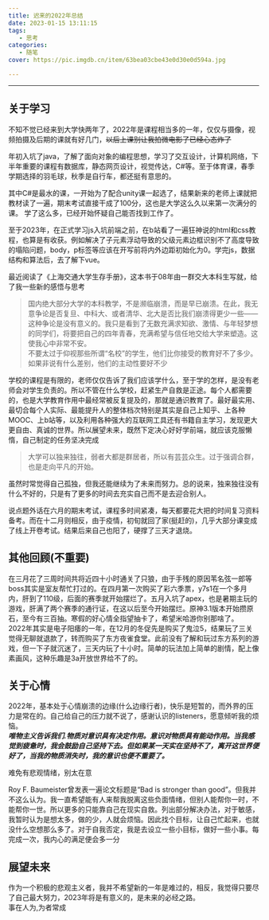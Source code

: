 ```yaml
---
title: 迟来的2022年总结
date: 2023-01-15 13:11:15
tags:
   - 思考
categories:
   - 随笔
cover: https://pic.imgdb.cn/item/63bea03cbe43e0d30e0d594a.jpg

---
```


***
## 关于学习
不知不觉已经来到大学快两年了，2022年是课程相当多的一年，仅仅与摄像，视频拍摄及后期的课就有好几门，~~以后上课别让我拍微电影了已经心态炸了~~  

年初入坑了java，了解了面向对象的编程思想，学习了交互设计，计算机网络，下半年重要的课程有数据库，静态网页设计，视觉传达，C#等。至于体育课，春季学期选择的羽毛球，秋季是自行车，都还挺有意思的。  

其中C#是最水的课，一开始为了配合unity课一起选了，结果新来的老师上课就把教材读了一遍，期末考试直接干成了100分，这也是大学这么久以来第一次满分的课。 学了这么多，已经开始怀疑自己能否找到工作了。  

至于2023年，在正式学习js入坑前端之前，在b站看了一遍狂神说的html和css教程，也算是有收获。例如解决了子元素浮动导致的父级元素边框识别不了高度导致的塌陷问题，body，p标签等应该在开写前将内外边距初始化为0。学完js，数据结构和算法后，去了解下vue。  

最近阅读了《上海交通大学生存手册》，这本书于08年由一群交大本科生写就，给了我一些新的感悟与思考
>国内绝大部分大学的本科教学，不是濒临崩溃，而是早已崩溃。在此，我无意争论是否复旦、中科大、或者清华、北大是否比我们崩溃得更少一些——这种争论是没有意义的。我只是看到了无数充满求知欲、激情、与年轻梦想的同学们，将要把自己的四年青春，充满希望与信任地交给大学来塑造。这使我心中非常不安。  
不要太过于仰视那些所谓“名校”的学生，他们比你接受的教育好不了多少。如果非说有什么差别，他们的主动性要好不少  
  
学校的课程是有限的，老师仅仅告诉了我们应该学什么，至于学的怎样，是没有老师会对学生负责的。所以不管在什么学校，赶紧生产自救是正途。每个人都需要的，也是大学教育作用中最经常被反复提及的，那就是通识教育了。最好最实用、最切合每个人实际、最能提升人的整体档次特别是其实是自己上知乎、上各种MOOC、上b站等，以及利用各种强大的互联网工具还有书籍自主学习，发现更大更自由、真诚的世界。所以展望未来，既然下定决心好好学前端，就应该克服懒惰，自己制定的任务坚决完成
>大学可以独来独往，弱者大都是群居者，所以有芸芸众生。过于强调合群，也是走向平凡的开始。

虽然时常觉得自己孤独，但我还能继续为了未来而努力。总的说来，独来独往没有什么不好的，只是有了更多的时间去充实自己而不是去迎合别人。

说点题外话在六月的期末考试，课程多时间紧凑，每天都要花大把的时间复习资料备考。而在十二月则相反，由于疫情，初旬就回了家(挺赶的)，几乎大部分课变成了线上开卷考试。结果后来自己也阳了，硬撑了三天才退烧。

## 其他回顾(不重要) 
在三月花了三周时间共将近四十小时通关了只狼，由于手残的原因苇名弦一郎等boss其实是室友帮忙打过的。在四月第一次购买了彩六季票，y7s1在一个多月内，肝到了110级，后面的赛季就开始摆烂了。五月入坑了apex，也是暑期主玩的游戏，肝满了两个赛季的通行证，在这以后至今开始摆烂。原神3.1版本开始攒原石，至今有三百抽。寒假的好心情全指望抽卡了，希望米哈游你别那啥了。  
2022年其实是电子阳痿的一年，在12月的冬促先是购买了鬼泣5，结果玩了三关觉得无聊就退款了，转而购买了东方夜雀食堂。此前没有了解和玩过东方系列的游戏，但一下子就沉迷了，三天内玩了十小时。简单的玩法加上简单的剧情，配上像素画风，这种乐趣是3a开放世界给不了的。  

## 关于心情
2022年，基本处于心情崩溃的边缘(什么边缘行者)，快乐是短暂的，而外界的压力是常在的。自己给自己的压力就不说了，感谢认识的listeners，愿意倾听我的烦恼。  
***唯物主义告诉我们.物质对意识具有决定作用。意识对物质具有能动作用。当我感觉到疲惫时，我会鼓励自己坚持下去。但如果某一天实在坚持不了，离开这世界便好了，当我的物质消失时，我的意识也便不重要了。***  

难免有悲观情绪，别太在意  

Roy F. Baumeister曾发表一遍论文标题是“Bad is stronger than good”。但我并不这么认为。我一直希望能有人来帮我脱离这些负面情绪，但别人能帮你一时，不能帮你一世。所以更多的只能靠自己在现实自救。列出部分解决办法，对于敏感，我暂时认为是想太多，做的少，人就会烦恼。因此找个目标，让自己忙起来，也就没什么空想那么多了。对于自我否定，我是去设立一些小目标，做好一些小事。每完成一次，我内心的满足便会多一分

## 展望未来
作为一个积极的悲观主义者，我并不希望新的一年是难过的，相反，我觉得只要尽了自己最大努力，2023年将是有意义的，是未来的必经之路。  
事在人为,为者常成


